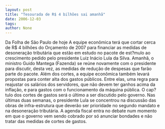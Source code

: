 ```yaml
---
layout: post
title: "Tesourada de R$ 4 bilhões sai amanhã"
date: 2006-12-03
tags: 
author: None
---
```

Da Folha de São Paulo de hoje
A equipe econômica terá que cortar cerca de R$ 4 bilhões do Orçamento de 2007 para financiar as medidas de desoneração tributária que estão em estudo no pacote de est?mulo ao crescimento pedido pelo presidente Luiz Inácio Lula da Silva.
Amanhã, o ministro Guido Mantega (Fazenda) se reúne novamente com o presidente para discutir, desta vez, as medidas de redução de despesas que farão parte do pacote.
Além dos cortes, a equipe econômica também levará propostas para conter alta dos gastos públicos. Entre elas, uma regra para reajustar os salários dos servidores, que não devem ter ganhos acima da inflação, e para gastos com o funcionamento da máquina pública.
O cap?tulo dos cortes de gastos será o último a ser discutido pelo governo. Nas últimas duas semanas, o presidente Lula se concentrou na discussão das obras de infra-estrutura que deverão ser prioridade no segundo mandato e na desoneração tributária. 
A agenda fiscal entra no debate num momento em que o governo vem sendo cobrado por só anunciar bondades e não tratar das medidas de cortes de gastos. 